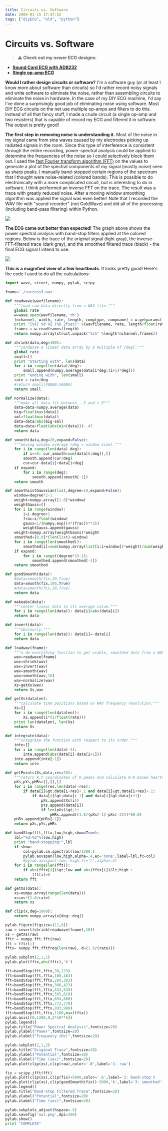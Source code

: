 ```yaml
---
title: Circuits vs. Software
date: 2009-01-15 17:47:52
tags: ["diyECG", "old", "python"]
---
```


# Circuits vs. Software

> **⚠️ Check out my newer ECG designs:** 
* [**Sound Card ECG with AD8232**](https://swharden.com/blog/2019-03-15-sound-card-ecg-with-ad8232/)
* [**Single op-amp ECG**](https://swharden.com/blog/2016-08-08-diy-ecg-with-1-op-amp/)

__Would I rather design circuits or software?__ I'm a software guy (or at least I know more about software than circuits) so I'd rather record noisy signals and write software to eliminate the noise, rather than assembling circuits to eliminate the noise in hardware. In the case of my DIY ECG machine, I'd say I've done a surprisingly good job of eliminating noise using software. Most DIY ECG circuits on the net use multiple op-amps and filters to do this. Instead of all that fancy stuff, I made a crude circuit (a single op-amp and two resisters) that is capable of record my ECG and filtered it in software. The output is pretty good!

__The first step in removing noise is understanding it.__ Most of the noise in my signal came from sine waves caused by my electrodes picking up radiated signals in the room. Since this type of interference is consistent through the entire recording, power-spectral analysis could be applied to determine the frequencies of the noise so I could selectively block them out. I used the [fast Fourier transform algorithm (FFT)](http://en.wikipedia.org/wiki/Fft) on the values to generate a plot of the spectral components of my signal (mostly noise) seen as sharp peaks. I manually band-stopped certain regions of the spectrum that I thought were noise-related (colored bands). This is possible to do electronically with a more complicated circuit, but is interesting to do in software. I think performed an inverse FFT on the trace. The result was a trace with greatly reduced noise. After a moving window smoothing algorithm was applied the signal was even better! Note that I recorded the WAV file with "sound recorder" (not GoldWave) and did all of the processing (including band-pass filtering) within Python.

<div class="text-center">

[![](https://swharden.com/static/2009/01/15/diy_ecg4_thumb.jpg)](https://swharden.com/static/2009/01/15/diy_ecg4.png)

</div>

__The ECG came out better than expected!__ The graph above shows the power spectral analysis with band-stop filters applied at the colored regions. Below is the trace of the original signal (light gray), the inverse-FFT-filtered trace (dark gray), and the smoothed filtered trace (black) - the final ECG signal I intend to use.

<div class="text-center">

[![](https://swharden.com/static/2009/01/15/diy_ecg3_thumb.jpg)](https://swharden.com/static/2009/01/15/diy_ecg3.png)

</div>

__This is a magnified view of a few heartbeats__. It looks pretty good! Here's the code I used to do all the calculations:

```python
import wave, struct, numpy, pylab, scipy

fname='./success3.wav'

def readwave(wavfilename):
    """load raw data directly from a WAV file."""
    global rate
    w=wave.open(wavfilename,'rb')
    (nchannel, width, rate, length, comptype, compname) = w.getparams()
    print "[%s] %d HZ (%0.2fsec)" %(wavfilename, rate, length/float(rate))
    frames = w.readframes(length)
    return numpy.array(struct.unpack("%sh" %length*nchannel,frames))

def shrink(data,deg=100):
    """condense a linear data array by a multiple of [deg]."""
    global rate
    small=[]
    print "starting with", len(data)
    for i in range(len(data)/deg):
        small.append(numpy.average(data[i*deg:(i+1)*deg]))
    print "ending with", len(small)
    rate = rate/deg
    #return small[40000:50000]
    return small

def normalize(data):
    """make all data fit between -.5 and +.5"""
    data=data-numpy.average(data)
    big=float(max(data))
    sml=float(min(data))
    data=data/abs(big-sml)
    data=data+float(abs(min(data)))-.47
    return data

def smooth(data,deg=20,expand=False):
    """moving window average (deg = window size)."""
    for i in range(len(data)-deg):
        if i==0: cur,smooth=sum(data[0:deg]),[]
        smooth.append(cur/deg)
        cur=cur-data[i]+data[i+deg]
    if expand:
        for i in range(deg):
            smooth.append(smooth[-1])
    return smooth

def smoothListGaussian(list,degree=10,expand=False):
    window=degree*2-1
    weight=numpy.array([1.0]*window)
    weightGauss=[]
    for i in range(window):
        i=i-degree+1
        frac=i/float(window)
        gauss=1/(numpy.exp((4*(frac))**2))
        weightGauss.append(gauss)
    weight=numpy.array(weightGauss)*weight
    smoothed=[0.0]*(len(list)-window)
    for i in range(len(smoothed)):
        smoothed[i]=sum(numpy.array(list[i:i+window])*weight)/sum(weight)
    if expand:
        for i in range((degree*2)-1):
            smoothed.append(smoothed[-1])
    return smoothed

def goodSmooth(data):
    #data=smooth(fix,20,True)
    data=smooth(fix,100,True)
    #data=smooth(fix,20,True)
    return data

def makeabs(data):
    """center linear data to its average value."""
    for i in range(len(data)): data[i]=abs(data[i])
    return data

def invert(data):
    """obviously."""
    for i in range(len(data)): data[i]=-data[i]
    return data

def loadwav(fname):
    """a do-everything function to get usable, smoothed data from a WAV."""
    wav=readwave(fname)
    wav=shrink(wav)
    wav=invert(wav)
    wav=smooth(wav)
    wav=smooth(wav,10)
    wav=normalize(wav)
    Xs=getXs(wav)
    return Xs,wav

def getXs(datalen):
    """calculate time positions based on WAV frequency resolution."""
    Xs=[]
    for i in range(len(datalen)):
        Xs.append(i*(1/float(rate)))
    print len(datalen), len(Xs)
    return Xs

def integrate(data):
    """integrate the function with respect to its order."""
    inte=[]
    for i in range(len(data)-1):
        inte.append(abs(data[i]-data[i+1]))
    inte.append(inte[-1])
    return inte

def getPoints(Xs,data,res=10):
    """return X,Y coordinates of R peaks and calculate R-R based heartrate."""
    pXs,pYs,pHRs=[],[],[]
    for i in range(res,len(data)-res):
        if data[i]&gt;data[i-res]+.1 and data[i]&gt;data[i+res]+.1:
            if data[i]&gt;data[i-1] and data[i]&gt;data[i+1]:
                pXs.append(Xs[i])
                pYs.append(data[i])
                if len(pXs)&gt;1:
                    pHRs.append((1.0/(pXs[-1]-pXs[-2]))*60.0)
    pHRs.append(pHRs[-1])
    return pXs,pYs,pHRs

def bandStop(fft,fftx,low,high,show=True):
    lbl="%d-%d"%(low,high)
    print "band-stopping:",lbl
    if show:
        col=pylab.cm.spectral(low/1200.)
        pylab.axvspan(low,high,alpha=.4,ec='none',label=lbl,fc=col)
        #pylab.axvspan(-low,-high,fc='r',alpha=.3)
    for i in range(len(fft)):
        if abs(fftx[i])&gt;low and abs(fftx[i])&lt;high :
            fft[i]=0
    return fft

def getXs(data):
    xs=numpy.array(range(len(data)))
    xs=xs*(1.0/rate)
    return xs

def clip(x,deg=1000):
    return numpy.array(x[deg:-deg])

pylab.figure(figsize=(12,8))
raw = invert(shrink(readwave(fname),10))
xs = getXs(raw)
fftr = numpy.fft.fft(raw)
fft = fftr[:]
fftx= numpy.fft.fftfreq(len(raw), d=(1.0/(rate)))

pylab.subplot(2,1,1)
pylab.plot(fftx,abs(fftr),'k')

fft=bandStop(fft,fftx,30,123)
fft=bandStop(fft,fftx,160,184)
fft=bandStop(fft,fftx,294,303)
fft=bandStop(fft,fftx,386,423)
fft=bandStop(fft,fftx,534,539)
fft=bandStop(fft,fftx,585,610)
fft=bandStop(fft,fftx,654,660)
fft=bandStop(fft,fftx,773,778)
fft=bandStop(fft,fftx,893,900)
fft=bandStop(fft,fftx,1100,max(fftx))
pylab.axis([0,1200,0,2*10**6])
pylab.legend()
pylab.title("Power Spectral Analysis",fontsize=28)
pylab.ylabel("Power",fontsize=20)
pylab.xlabel("Frequency (Hz)",fontsize=20)

pylab.subplot(2,1,2)
pylab.title("Original Trace",fontsize=28)
pylab.ylabel("Potential",fontsize=20)
pylab.xlabel("Time (sec)",fontsize=20)
pylab.plot(clip(xs),clip(raw),color='.8',label='1: raw')

fix = scipy.ifft(fft)
pylab.plot(clip(xs),clip(fix)+5000,color='.6',label='2: band-stop')
pylab.plot(clip(xs),clip(goodSmooth(fix))-5000,'k',label='3: smoothed')
pylab.legend()
pylab.title("Band-Stop Filtered Trace",fontsize=28)
pylab.ylabel("Potential",fontsize=20)
pylab.xlabel("Time (sec)",fontsize=20)

pylab.subplots_adjust(hspace=.5)
pylab.savefig('out.png',dpi=100)
pylab.show()
print "COMPLETE"
```